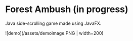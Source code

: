 # Forest Ambush (in progress)

Java side-scrolling game made using JavaFX. 

![demo](/assets/demoimage.PNG | width=200)

